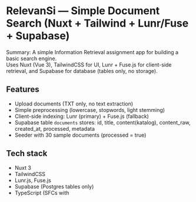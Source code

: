 # RelevanSi — Simple Document Search (Nuxt + Tailwind + Lunr/Fuse + Supabase)

Summary: A simple Information Retrieval assignment app for building a basic search engine.  
Uses Nuxt (Vue 3), TailwindCSS for UI, Lunr + Fuse.js for client-side retrieval, and Supabase for database (tables only, no storage).

## Features
- Upload documents (TXT only, no text extraction)
- Simple preprocessing (lowercase, stopwords, light stemming)
- Client-side indexing: Lunr (primary) + Fuse.js (fallback)
- Supabase table `documents` stores: id, title, content(katalog), content_raw, created_at, processed, metadata
- Seeder with 30 sample documents (processed = true)

## Tech stack
- Nuxt 3
- TailwindCSS
- Lunr.js, Fuse.js
- Supabase (Postgres tables only)
- TypeScript (SFCs with <script setup lang="ts">)

## Schema
```ts
export interface Document {
  id: string;                       
  title: string;
  file_url: string;
  content: string;
  content_raw?: string;
  created_at: Date;
  processed: boolean;
  metadata: Record<string, any>;
}
```

## Main Features
- Upload documents (TXT only)
- Simple preprocessing (lowercase, stopwords, light stemming)
- Client-side indexing (Lunr) and Fuse.js fallback
- Supabase table documents stores content(katalog), content_raw , processed flag, and metadata (word_count, excerpt, language, file_size, uploadedAt)

## Requirements
- Node.js >= 18
- npm / pnpm / yarn
- Supabase account (project, documents table)
- For running seeder: Supabase service role key (do not commit to repo)

## Installation (local)
Clone the repo:

```sh
git clone <repo-url>
cd RelevanSi
```

Install dependencies:

```sh
npm install
```

Add a `.env` file in the root (do not commit):

```
SUPABASE_URL=https://<your-project>.supabase.co
SUPABASE_KEY=<your_service_role_key_or_anon_key_for_readonly>
```

**Student-style example:**
```
SUPABASE_URL=https://myuni-project.supabase.co
SUPABASE_KEY=sbp_anon_1234567890abcdef
```

To run seeder/upsert, use SUPABASE_KEY as service role key (higher privileges).  
Never commit your key to VCS.

## Running the app (dev)
```sh
npm run dev
```
Open: http://localhost:3000

## Seeder (add 30 samples)
Seeder is in `seed/documentSeeder.ts`. It creates preprocessed text, metadata, and sets processed = true so documents appear in the search index.

Run seeder:

Quick way (temporary env export):

```sh
SUPABASE_URL="https://<your-project>.supabase.co" SUPABASE_KEY="<service_role_key>" npx ts-node -r dotenv/config ./seed/documentSeeder.ts
```

If using dotenv (recommended), make sure `.env` exists then:

```sh
npm install dotenv --save
npx ts-node -r dotenv/config ./seed/documentSeeder.ts
```
Or add `import 'dotenv/config'` at the top of `seed/documentSeeder.ts` then:
```sh
npx ts-node ./seed/documentSeeder.ts
```

Notes:
- Seeder uses simple preprocessing, creates content, metadata, and sets processed: true.
- If you rerun the seeder, it checks existing rows by title and only inserts new ones (avoids duplicates).

## Upload & Processing behavior
When a user uploads a TXT file in the UI:
- Content is read client-side (no text extraction).
- Preprocessing runs client-side.
- Metadata is created (word_count, excerpt, language, file_size, uploadedAt).
- Record is saved to documents table with processed: true.

## Troubleshooting
Seeder error "there is no unique or exclusion constraint matching the ON CONFLICT specification":
- Cause: upsert(..., { onConflict: [...] }) but no UNIQUE constraint on the specified column(s).
- Solution: use insert after checking for duplicates (seeder is adjusted), or add UNIQUE constraint on title.

If search page shows "No results found" even though table has data:
- Open browser DevTools Console.
- Make sure loadDocuments returns data (see loadDocuments -> dataLength log).
- Make sure processed = true in DB (Supabase Table Editor).
- If docs exist but Lunr/Fuse finds nothing, run fallback substring search (see console logs) to ensure content contains query.
- Make sure createLunrIndex indexes title and content fields and uses String(id) as ref (Lunr expects string ref).

If seeder doesn't run:
- Make sure SUPABASE_URL and SUPABASE_KEY env vars exist when running ts-node.
- Run with: `npx ts-node -r dotenv/config ./seed/documentSeeder.ts`

## Security & Best Practices
- Never use service role key in client or commit to repository.
- For production, use server/worker with service role key for write/heavy processing.
- Limit number of documents indexed on client (MAX_DOCS), or move indexing to server for large collections.

## Repo Structure (short)
- `app/` — Nuxt app
- `pages/index.vue` — main UI (upload + search)
- `composables/` — helpers: preprocessing, lunr/fuse wrappers, supabase client wrapper
- `seed/documentSeeder.ts` — seeder (30 samples)
- `README.md` — this documentation

## References
- Nuxt 3: https://nuxt.com
- Lunr.js: https://lunrjs.com
- Fuse.js: https://fusejs.io
- Supabase: https://supabase.com

## Quick Commands
Install:
```sh
npm install
```
Run dev:
```sh
npm run dev
```
Seed (with dotenv):
```sh
npx ts-node -r dotenv/config ./seed/documentSeeder.ts
```
Mark all non-empty content rows as processed (SQL, Supabase SQL editor):

```sql
UPDATE documents SET processed = true WHERE content IS NOT NULL AND content <> '';
```
